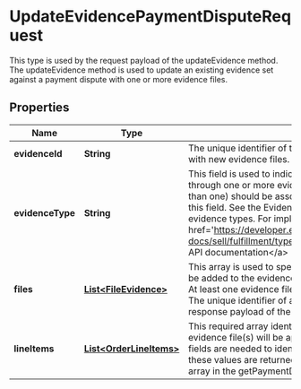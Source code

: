 

# UpdateEvidencePaymentDisputeRequest

This type is used by the request payload of the updateEvidence method. The updateEvidence method is used to update an existing evidence set against a payment dispute with one or more evidence files.

## Properties

Name | Type | Description | Notes
------------ | ------------- | ------------- | -------------
**evidenceId** | **String** | The unique identifier of the evidence set that is being updated with new evidence files. |  [optional]
**evidenceType** | **String** | This field is used to indicate the type of evidence being provided through one or more evidence files. All evidence files (if more than one) should be associated with the evidence type passed in this field. See the EvidenceTypeEnum type for the supported evidence types. For implementation help, refer to &lt;a href&#x3D;&#39;https://developer.ebay.com/api-docs/sell/fulfillment/types/api:EvidenceTypeEnum&#39;&gt;eBay API documentation&lt;/a&gt; |  [optional]
**files** | [**List&lt;FileEvidence&gt;**](FileEvidence.md) | This array is used to specify one or more evidence files that will be added to the evidence set associated with a payment dispute. At least one evidence file must be specified in the files array. The unique identifier of an evidence file is returned in the response payload of the uploadEvidence method. |  [optional]
**lineItems** | [**List&lt;OrderLineItems&gt;**](OrderLineItems.md) | This required array identifies the order line item(s) for which the evidence file(s) will be applicable. Both the itemId and lineItemID fields are needed to identify each order line item, and both of these values are returned under the evidenceRequests.lineItems array in the getPaymentDispute response. |  [optional]



